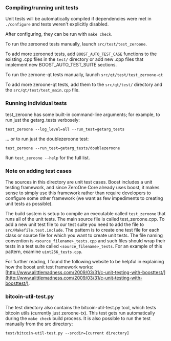 ### Compiling/running unit tests

Unit tests will be automatically compiled if dependencies were met in `./configure`
and tests weren't explicitly disabled.

After configuring, they can be run with `make check`.

To run the zerooned tests manually, launch `src/test/test_zeroone`.

To add more zerooned tests, add `BOOST_AUTO_TEST_CASE` functions to the existing
.cpp files in the `test/` directory or add new .cpp files that
implement new BOOST_AUTO_TEST_SUITE sections.

To run the zeroone-qt tests manually, launch `src/qt/test/test_zeroone-qt`

To add more zeroone-qt tests, add them to the `src/qt/test/` directory and
the `src/qt/test/test_main.cpp` file.

### Running individual tests

test_zeroone has some built-in command-line arguments; for
example, to run just the getarg_tests verbosely:

    test_zeroone --log_level=all --run_test=getarg_tests

... or to run just the doublezeroone test:

    test_zeroone --run_test=getarg_tests/doublezeroone

Run `test_zeroone --help` for the full list.

### Note on adding test cases

The sources in this directory are unit test cases.  Boost includes a
unit testing framework, and since ZeroOne Core already uses boost, it makes
sense to simply use this framework rather than require developers to
configure some other framework (we want as few impediments to creating
unit tests as possible).

The build system is setup to compile an executable called `test_zeroone`
that runs all of the unit tests.  The main source file is called
test_zeroone.cpp. To add a new unit test file to our test suite you need 
to add the file to `src/Makefile.test.include`. The pattern is to create 
one test file for each class or source file for which you want to create 
unit tests.  The file naming convention is `<source_filename>_tests.cpp` 
and such files should wrap their tests in a test suite 
called `<source_filename>_tests`. For an example of this pattern, 
examine `uint256_tests.cpp`.

For further reading, I found the following website to be helpful in
explaining how the boost unit test framework works:
[http://www.alittlemadness.com/2009/03/31/c-unit-testing-with-boosttest/](http://www.alittlemadness.com/2009/03/31/c-unit-testing-with-boosttest/).

### bitcoin-util-test.py

The test directory also contains the bitcoin-util-test.py tool, which tests bitcoin utils (currently just zeroone-tx). This test gets run automatically during the `make check` build process. It is also possible to run the test manually from the src directory:

```
test/bitcoin-util-test.py --srcdir=[current directory]

```